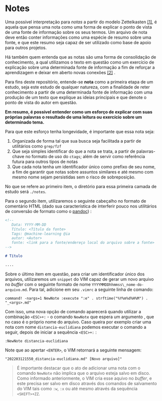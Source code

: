 # Notes

Uma possível interpretação para _notas_ a partir do modelo Zettelkasten [[1]](#1), é aquela que pensa uma nota como uma forma de explicar o ponto de vista de uma fonte de informação sobre os seus termos. Um arquivo de nota deve então conter informações como uma espécie de resumo sobre uma fonte, e que este resumo seja capaz de ser utilizado como base de apoio para outros projetos. 

Há também quem entenda que as notas são uma forma de consolidação de conhecimento, a qual utilizamos o texto em questão como um exercício de explicação sobre uma determinada fonte de informação a fim de reforçar a aprendizagem e deixar em aberto novas conexões [[2]](#2) .

Para fins deste repositório, entende-se  **nota** como a primeira etapa de um estudo, seja este estudo de qualquer natureza, com a finalidade de reter conhecimento a partir de uma determinada fonte de informação com uma produção de um texto que explique as ideias principais e que denote o ponto de vista do autor em questão. 

**Em resumo, é possível entender como um esforço de explicar com suas próprias palavras o resultado de uma leitura ou exercício sobre um determinado tema.**

Para que este esforço tenha longevidade, é importante que essa nota seja:

1. Organizada de forma tal que sua busca seja facilitada a partir de utilitários como `grep/fzf`
1. Que seja simples identificar do que a nota se trata, a partir de palavras-chave no formato de uso do `ctags`; além de servir como referência futura para outros tipos de notas
1. Que cada nota tenha um identificador único como prefixo de seu nome, a fim de garantir que notas sobre assuntos similares e até mesmo com mesmo nome sejam persistidas sem o risco de sobreposição.


No que se refere ao primeiro item, o diretório para essa primeira camada de estudo será `./notes`. 

Para o segundo item, utilizaremos o seguinte cabeçalho no formato de comentário HTML (dado sua característica de interferir pouco nos utilitários de conversão de formato como o [pandoc](https://pandoc.org)) :


```markdown
<!--
   Data: YYYY-MM-DD
   Título: <Título da fonte>
   Tags: @machine-learning @ia
   autor: <Autor>
   fonte: <link para a fonte/endereço local do arquivo sobre a fonte>
-->

# Título 

....

```

Sobre o último item em questão, para criar um identificador único dos arquivos, utilizaremos um `snippet` do VIM capaz de gerar um novo arquivo no _buffer_ com o seguinte formato de nome  `YYYYMMDDhhmmss\_nome-do-arquivo.md`. Para tal, adicione em seu `.vimrc` a seguinte linha de comando:

```
command! -nargs=1 NewNote :execute ":e" . strftime("%Y%m%d%H%M") . "_<args>.md"
```

Com isso, uma nova opção de comando aparecerá quando utilizar a combinação `<ESC>+:` - o comando `NewNote` que espera um argumento , que no caso é o próprio nome do arquivo. Caso queira por exemplo criar uma nota com nome `distancia-euclidiana` podemos executar o comando a seguir, depois de iniciar a sequência `<ESC>+:` :

```
:NewNote distancia-euclidiana
```

Note que ao apertar `<ENTER>`, o VIM retornará a seguinte mensagem:

```
"202203121550_distancia-euclidiana.md" [Novo arquivo]"  
```

> É importante destacar que o ato de adicionar uma nota com o comando `NewNote` não implica que o arquivo esteja salvo em disco. Como informado anteriormente, o VIM cria esse aquivo no _buffer_, e este precisa ser salvo em disco através dos comandos de salvamento do VIM tais como `:w`, `:x` ou até mesmo através da sequência `<SHIFT>+ZZ`.
